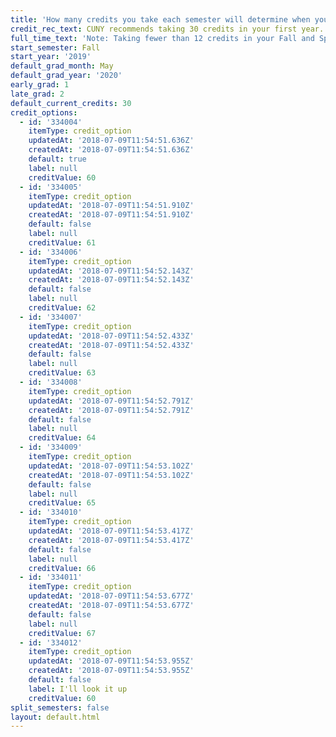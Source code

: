 ```yaml
---
title: 'How many credits you take each semester will determine when you graduate. '
credit_rec_text: CUNY recommends taking 30 credits in your first year.
full_time_text: 'Note: Taking fewer than 12 credits in your Fall and Spring semesters may affect your financial aid eligibility.'
start_semester: Fall
start_year: '2019'
default_grad_month: May
default_grad_year: '2020'
early_grad: 1
late_grad: 2
default_current_credits: 30
credit_options:
  - id: '334004'
    itemType: credit_option
    updatedAt: '2018-07-09T11:54:51.636Z'
    createdAt: '2018-07-09T11:54:51.636Z'
    default: true
    label: null
    creditValue: 60
  - id: '334005'
    itemType: credit_option
    updatedAt: '2018-07-09T11:54:51.910Z'
    createdAt: '2018-07-09T11:54:51.910Z'
    default: false
    label: null
    creditValue: 61
  - id: '334006'
    itemType: credit_option
    updatedAt: '2018-07-09T11:54:52.143Z'
    createdAt: '2018-07-09T11:54:52.143Z'
    default: false
    label: null
    creditValue: 62
  - id: '334007'
    itemType: credit_option
    updatedAt: '2018-07-09T11:54:52.433Z'
    createdAt: '2018-07-09T11:54:52.433Z'
    default: false
    label: null
    creditValue: 63
  - id: '334008'
    itemType: credit_option
    updatedAt: '2018-07-09T11:54:52.791Z'
    createdAt: '2018-07-09T11:54:52.791Z'
    default: false
    label: null
    creditValue: 64
  - id: '334009'
    itemType: credit_option
    updatedAt: '2018-07-09T11:54:53.102Z'
    createdAt: '2018-07-09T11:54:53.102Z'
    default: false
    label: null
    creditValue: 65
  - id: '334010'
    itemType: credit_option
    updatedAt: '2018-07-09T11:54:53.417Z'
    createdAt: '2018-07-09T11:54:53.417Z'
    default: false
    label: null
    creditValue: 66
  - id: '334011'
    itemType: credit_option
    updatedAt: '2018-07-09T11:54:53.677Z'
    createdAt: '2018-07-09T11:54:53.677Z'
    default: false
    label: null
    creditValue: 67
  - id: '334012'
    itemType: credit_option
    updatedAt: '2018-07-09T11:54:53.955Z'
    createdAt: '2018-07-09T11:54:53.955Z'
    default: false
    label: I'll look it up
    creditValue: 60
split_semesters: false
layout: default.html
---
```


